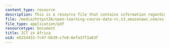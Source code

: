 ```yaml
---
content_type: resource
description: This is a resource file that contains information regarding ICT in africa.
file: /media/https%3A/open-learning-course-data-rc.s3.amazonaws.com/es-259-information-and-communication-technology-in-africa-spring-2006/e625d4337c47bb39c7e96efa37f1a63f_MITES_259S06_gul_3.pdf
file_type: application/pdf
resourcetype: Document
title: ICT in Africa
uid: e625d433-7c47-bb39-c7e9-6efa37f1a63f
---
```

